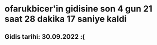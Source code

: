 # ofarukbicer'in gidisine son 4 gun 21 saat 28 dakika 17 saniye kaldi

## Gidis tarihi: 30.09.2022 :(
